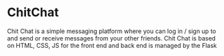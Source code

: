 # ChitChat
Chit Chat is a simple messaging platform where you can log in / sign up to and send or receive messages from your other friends. Chit Chat is based on HTML, CSS, JS for the front end and back end is managed by the Flask

